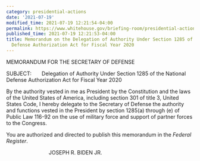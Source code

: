 ```yaml
---
category: presidential-actions
date: '2021-07-19'
modified_time: 2021-07-19 12:21:54-04:00
permalink: https://www.whitehouse.gov/briefing-room/presidential-actions/2021/07/19/memorandum-on-the-delegation-of-authority-under-section-1285-of-the-national-defense-authorization-act-for-fiscal-year-2020/
published_time: 2021-07-19 12:21:53-04:00
title: Memorandum on the Delegation of Authority Under Section 1285 of the National
  Defense Authorization Act for Fiscal Year 2020
---
```

 
MEMORANDUM FOR THE SECRETARY OF DEFENSE

SUBJECT:       Delegation of Authority Under Section 1285 of the
National Defense Authorization Act for Fiscal Year 2020

By the authority vested in me as President by the Constitution and the
laws of the United States of America, including section 301 of title 3,
United States Code, I hereby delegate to the Secretary of Defense the
authority and functions vested in the President by section 1285(a)
through (e) of Public Law 116-92 on the use of military force and
support of partner forces to the Congress.

You are authorized and directed to publish this memorandum in the
*Federal Register*.

                             JOSEPH R. BIDEN JR.
